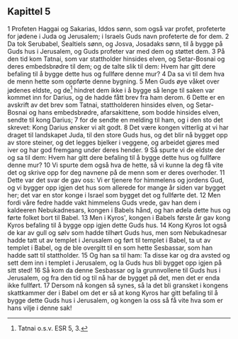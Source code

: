 ## Kapittel 5

1 Profeten Haggai og Sakarias, Iddos sønn, som også var profet, profeterte for jødene i Juda og Jerusalem; i Israels Guds navn profeterte de for dem.
2 Da tok Serubabel, Sealtiels sønn, og Josva, Josadaks sønn, til å bygge på Guds hus i Jerusalem, og Guds profeter var med dem og støttet dem.
3 På den tid kom Tatnai, som var stattholder hinsides elven, og Setar-Bosnai og deres embedsbrødre til dem; og de talte slik til dem: Hvem har gitt dere befaling til å bygge dette hus og fullføre denne mur?
4 Da sa vi til dem hva de menn hette som oppførte denne bygning.
5 Men Guds øye våket over jødenes eldste, og de[^1] hindret dem ikke i å bygge så lenge til saken var kommet inn for Darius, og de hadde fått brev fra ham derom.
6 Dette er en avskrift av det brev som Tatnai, stattholderen hinsides elven, og Setar-Bosnai og hans embedsbrødre, afarsakittene, som bodde hinsides elven, sendte til kong Darius;
7 for de sendte en melding til ham, og i den sto det skrevet: Kong Darius ønsker vi alt godt.
8 Det være kongen vitterlig at vi har draget til landskapet Juda, til den store Guds hus, og det blir nå bygget opp av store steiner, og det legges bjelker i veggene, og arbeidet gjøres med iver og har god fremgang under deres hender.
9 Så spurte vi de eldste der og sa til dem: Hvem har gitt dere befaling til å bygge dette hus og fullføre denne mur?
10 Vi spurte dem også hva de hette, så vi kunne la deg få vite det og skrive opp for deg navnene på de menn som er deres overhoder.
11 Dette var det svar de gav oss: Vi er tjenere for himmelens og jordens Gud, og vi bygger opp igjen det hus som allerede for mange år siden var bygget her; det var en stor konge i Israel som bygget det og fullførte det.
12 Men fordi våre fedre hadde vakt himmelens Guds vrede, gav han dem i kaldeeren Nebukadnesars, kongen i Babels hånd, og han ødela dette hus og førte folket bort til Babel.
13 Men i Kyros', kongen i Babels første år gav kong Kyros befaling til å bygge opp igjen dette Guds hus.
14 Kong Kyros lot også de kar av gull og sølv som hadde tilhørt Guds hus, men som Nebukadnesar hadde tatt ut av templet i Jerusalem og ført til templet i Babel, ta ut av templet i Babel, og de ble overgitt til en som hette Sesbassar, som han hadde satt til stattholder.
15 Og han sa til ham: Ta disse kar og dra avsted og sett dem inn i templet i Jerusalem, og la Guds hus bli bygget opp igjen på sitt sted!
16 Så kom da denne Sesbassar og la grunnvollene til Guds hus i Jerusalem, og fra den tid og til nå har de bygget på det, men det er enda ikke fullført.
17 Dersom nå kongen så synes, så la det bli gransket i kongens skattkammer der i Babel om det er så at kong Kyros har gitt befaling til å bygge dette Guds hus i Jerusalem, og kongen la oss så få vite hva som er hans vilje i denne sak!

[^1]:  Tatnai o.s.v. ESR 5, 3.
